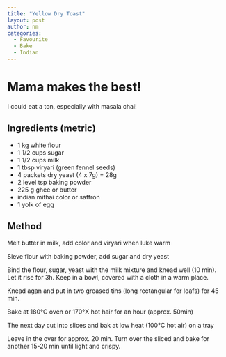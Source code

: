 ```yaml
---
title: "Yellow Dry Toast"
layout: post
author: nm
categories:
  - Favourite 
  - Bake
  - Indian
---
```

# Mama makes the best! 

I could eat a ton, especially with masala chai!

## Ingredients (metric)

- 1 kg white flour
- 1 1/2 cups sugar
- 1 1/2 cups milk 
- 1 tbsp viryari (green fennel seeds) 
- 4 packets dry yeast (4 x 7g) = 28g
- 2 level tsp baking powder
- 225 g ghee or butter 
- indian mithai color or saffron
- 1 yolk of egg

## Method

Melt butter in milk, add color and viryari when luke warm 

Sieve flour with baking powder, add sugar and dry yeast

Bind the flour, sugar, yeast with the milk mixture and knead well (10 min). Let it rise for 3h. Keep in a bowl, covered with a cloth in a warm place. 

Knead agan and put in two greased tins (long rectangular for loafs) for 45 min. 

Bake at 180°C oven or 170°X hot hair for an hour (approx. 50min)

The next day cut into slices and bak at low heat (100°C hot air) on a tray

Leave in the over for approx. 20 min. Turn over the sliced and bake for another 15-20 min until light and crispy. 
